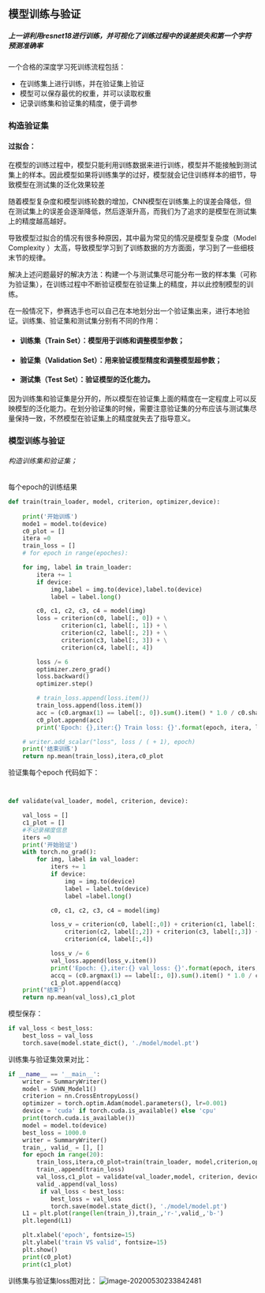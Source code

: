 ## 模型训练与验证

##### 上一讲利用resnet18进行训练，并可视化了训练过程中的误差损失和第一个字符预测准确率

一个合格的深度学习死训练流程包括：

- 在训练集上进行训练，并在验证集上验证
- 模型可以保存最优的权重，并可以读取权重
- 记录训练集和验证集的精度，便于调参

### 构造验证集

#### 过拟合：

在模型的训练过程中，模型只能利用训练数据来进行训练，模型并不能接触到测试集上的样本。因此模型如果将训练集学的过好，模型就会记住训练样本的细节，导致模型在测试集的泛化效果较差

随着模型复杂度和模型训练轮数的增加，CNN模型在训练集上的误差会降低，但在测试集上的误差会逐渐降低，然后逐渐升高，而我们为了追求的是模型在测试集上的精度越高越好。

导致模型过拟合的情况有很多种原因，其中最为常见的情况是模型复杂度（Model Complexity ）太高，导致模型学习到了训练数据的方方面面，学习到了一些细枝末节的规律。

解决上述问题最好的解决方法：构建一个与测试集尽可能分布一致的样本集（可称为验证集），在训练过程中不断验证模型在验证集上的精度，并以此控制模型的训练。

在一般情况下，参赛选手也可以自己在本地划分出一个验证集出来，进行本地验证。训练集、验证集和测试集分别有不同的作用：

- #### 训练集（Train Set）：模型用于训练和调整模型参数；

- #### 验证集（Validation Set）：用来验证模型精度和调整模型超参数；

- #### 测试集（Test Set）：验证模型的泛化能力。

因为训练集和验证集是分开的，所以模型在验证集上面的精度在一定程度上可以反映模型的泛化能力。在划分验证集的时候，需要注意验证集的分布应该与测试集尽量保持一致，不然模型在验证集上的精度就失去了指导意义。



### 模型训练与验证

###### 构造训练集和验证集；

每个epoch的训练结果

```python
def train(train_loader, model, criterion, optimizer,device):
    
    print('开始训练')
    mode1 = model.to(device)
    c0_plot = []
    itera =0
    train_loss = []
    # for epoch in range(epoches):

    for img, label in train_loader:
        itera += 1
        if device:
            img,label = img.to(device),label.to(device)
            label = label.long()

        c0, c1, c2, c3, c4 = model(img)
        loss = criterion(c0, label[:, 0]) + \
               criterion(c1, label[:, 1]) + \
               criterion(c2, label[:, 2]) + \
               criterion(c3, label[:, 3]) + \
               criterion(c4, label[:, 4])

        loss /= 6
        optimizer.zero_grad()
        loss.backward()
        optimizer.step()

        # train_loss.append(loss.item())
        train_loss.append(loss.item())
        acc = (c0.argmax(1) == label[:, 0]).sum().item() * 1.0 / c0.shape[0]
        c0_plot.append(acc)
        print('Epoch: {},iter:{} Train loss: {}'.format(epoch, itera, loss))

    # writer.add_scalar("loss", loss / ( + 1), epoch)
    print('结束训练')
    return np.mean(train_loss),itera,c0_plot

```

验证集每个epoch 代码如下：

```python


def validate(val_loader, model, criterion, device):

    val_loss = []
    c1_plot = []
    #不记录梯度信息
    iters =0
    print('开始验证')
    with torch.no_grad():
        for img, label in val_loader:
            iters += 1
            if device:
                img = img.to(device)
                label = label.to(device)
                label =label.long()

            c0, c1, c2, c3, c4 = model(img)

            loss_v = criterion(c0, label[:,0]) + criterion(c1, label[:,1]) + \
                criterion(c2, label[:,2]) + criterion(c3, label[:,3]) + \
                criterion(c4, label[:,4])

            loss_v /= 6
            val_loss.append(loss_v.item())
            print('Epoch: {},iter:{} val_loss: {}'.format(epoch, iters, loss_v))
            accq = (c0.argmax(1) == label[:, 0]).sum().item() * 1.0 / c0.shape[0]
            c1_plot.append(accq)
    print("结束")
    return np.mean(val_loss),c1_plot
```

模型保存：

```python
if val_loss < best_loss:
    best_loss = val_loss
    torch.save(model.state_dict(), './model/model.pt')
```

训练集与验证集效果对比：

```python
if __name__ == '__main__':
    writer = SummaryWriter()
    model = SVHN_Model1()
    criterion = nn.CrossEntropyLoss()
    optimizer = torch.optim.Adam(model.parameters(), lr=0.001)
    device = 'cuda' if torch.cuda.is_available() else 'cpu'
    print(torch.cuda.is_available())
    model = model.to(device)
    best_loss = 1000.0
    writer = SummaryWriter()
    train_, valid_ = [], []
    for epoch in range(20):
        train_loss,itera,c0_plot=train(train_loader, model,criterion,optimizer,device=device)
        train_.append(train_loss)
        val_loss,c1_plot = validate(val_loader,model, criterion, device = device)
        valid_.append(val_loss)
         if val_loss < best_loss:
            best_loss = val_loss
            torch.save(model.state_dict(), './model/model.pt')
    L1 = plt.plot(range(len(train_)),train_,'r-',valid_,'b-')
    plt.legend(L1)

    plt.xlabel('epoch', fontsize=15)
    plt.ylabel('train VS valid', fontsize=15)
    plt.show()
    print(c0_plot)
    print(c1_plot)
```

训练集与验证集loss图对比：
![image-20200530233842481](C:\Users\zst\AppData\Roaming\Typora\typora-user-images\image-20200530233842481.png)



